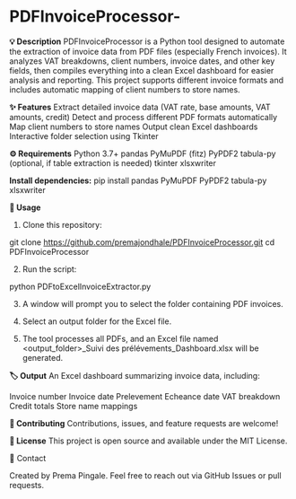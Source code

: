 # PDFInvoiceProcessor-
**💡 Description**
PDFInvoiceProcessor is a Python tool designed to automate the extraction of invoice data from PDF files (especially French invoices). It analyzes VAT breakdowns, client numbers, invoice dates, and other key fields, then compiles everything into a clean Excel dashboard for easier analysis and reporting.
This project supports different invoice formats and includes automatic mapping of client numbers to store names.

**✨ Features**
Extract detailed invoice data (VAT rate, base amounts, VAT amounts, credit)
Detect and process different PDF formats automatically
Map client numbers to store names
Output clean Excel dashboards
Interactive folder selection using Tkinter

**⚙️ Requirements**
Python 3.7+
pandas
PyMuPDF (fitz)
PyPDF2
tabula-py (optional, if table extraction is needed)
tkinter
xlsxwriter

**Install dependencies:**
pip install pandas PyMuPDF PyPDF2 tabula-py xlsxwriter

**🚀 Usage**
1. Clone this repository:

git clone https://github.com/premajondhale/PDFInvoiceProcessor.git
cd PDFInvoiceProcessor

2. Run the script:

python PDFtoExcelInvoiceExtractor.py

3. A window will prompt you to select the folder containing PDF invoices.

4. Select an output folder for the Excel file.

5. The tool processes all PDFs, and an Excel file named <output_folder>_Suivi des prélévements_Dashboard.xlsx will be generated.

**🏷️ Output**
An Excel dashboard summarizing invoice data, including:

Invoice number
Invoice date
Prelevement Echeance date
VAT breakdown
Credit totals
Store name mappings

**🤝 Contributing**
Contributions, issues, and feature requests are welcome!

**📄 License**
This project is open source and available under the MIT License.

💬 Contact

Created by Prema Pingale. Feel free to reach out via GitHub Issues or pull requests.

